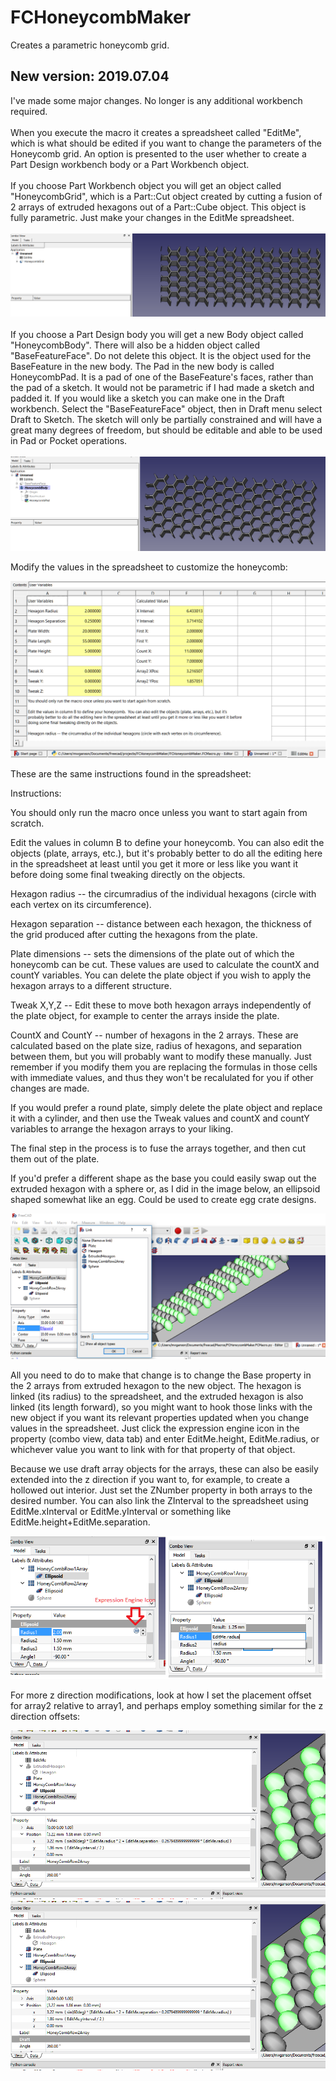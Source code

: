 # FCHoneycombMaker


Creates a parametric honeycomb grid.

## New version: 2019.07.04

I've made some major changes.  No longer is any additional workbench required. <br/>
<br/>
When you execute the macro it creates a spreadsheet called "EditMe", which is what should be edited if you want to change the parameters of the Honeycomb grid.  An option is presented to the user whether to create a Part Design workbench body or a Part Workbench object.<br/>
<br/>
If you choose Part Workbench object you will get an object called "HoneycombGrid", which is a Part::Cut object created by cutting a fusion of 2 arrays of extruded hexagons out of a Part::Cube object.  This object is fully parametric.  Just make your changes in the EditMe spreadsheet.<br/>
<br/>
<img src="honeycombmaker-screenshot1.png" alt="screenshot1"><br/>
<br/>
If you choose a Part Design body you will get a new Body object called "HoneycombBody".  There will also be a hidden object called "BaseFeatureFace".  Do not delete this object.  It is the object used for the BaseFeature in the new body.  The Pad in the new body is called HoneycombPad.  It is a pad of one of the BaseFeature's faces, rather than the pad of a sketch.  It would not be parametric if I had made a sketch and padded it.  If you would like a sketch you can make one in the Draft workbench.  Select the "BaseFeatureFace" object, then in Draft menu select Draft to Sketch.  The sketch will only be partially constrained and will have a great many degrees of freedom, but should be editable and able to be used in Pad or Pocket operations.<br/>
<br/>
<img src="honeycombmaker-pd-screenshot.png" alt="pd-screenshot">

Modify the values in the spreadsheet to customize the honeycomb:

<img src="honeycombmaker-screenshot2.png" alt="screenshot2">

These are the same instructions found in the spreadsheet:

Instructions:

You should only run the macro once unless you want to start again from scratch.

Edit the values in column B to define your honeycomb.  You can also edit the objects (plate, arrays, etc.), but it's 
probably better to do all the editing here in the spreadsheet at least until you get it more or less like you want it before
doing some final tweaking directly on the objects.

Hexagon radius -- the circumradius of the individual hexagons (circle with each vertex on its circumference).

Hexagon separation -- distance between each hexagon, the thickness of the grid produced after cutting the hexagons from the plate.

Plate dimensions -- sets the dimensions of the plate out of which the honeycomb can be cut.  These values are used to calculate
the countX and countY variables.  You can delete the plate object if you wish to apply the hexagon arrays to a different structure.

Tweak X,Y,Z -- Edit these to move both hexagon arrays independently of the plate object, for example to center the arrays inside 
the plate.

CountX and CountY -- number of hexagons in the 2 arrays.  These are calculated based on the plate size, radius of hexagons, and 
separation between them, but you will probably want to modify these manually.  Just remember if you modify them you are replacing 
the formulas in those cells with immediate values, and thus they won't be recalulated for you if other changes are made.

If you would prefer a round plate, simply delete the plate object and replace it with a cylinder, and then use the Tweak values 
and countX and countY variables to arrange the hexagon arrays to your liking.

The final step in the process is to fuse the arrays together, and then cut them out of the plate.


If you'd prefer a different shape as the base you could easily swap out the extruded hexagon with a sphere or, as I did in the image below, an ellipsoid shaped somewhat like an egg.  Could be used to create egg crate designs.

<img src="honeycombmaker-screenshot8.png" alt="screenshot8">

All you need to do to make that change is to change the Base property in the 2 arrays from extruded hexagon to the new object.  The hexagon is linked (its radius) to the spreadsheet, and the extruded hexagon is also linked (its length forward), so you might want to hook those links with the new object if you want its relevant properties updated when you change values in the spreadsheet.  Just click the expression engine icon in the property (combo view, data tab) and enter EditMe.height, EditMe.radius, or whichever value you want to link with for that property of that object.

Because we use draft array objects for the arrays, these can also be easily extended into the z direction if you want to, for example, to create a hollowed out interior.  Just set the ZNumber property in both arrays to the desired number.  You can also link the ZInterval to the spreadsheet using EditMe.xInterval or EditMe.yInterval or something like EditMe.height+EditMe.separation.

<img src="honeycombmaker-screenshot9.png" alt="screenshot9">

For more z direction modifications, look at how I set the placement offset for array2 relative to array1, and perhaps employ something similar for the z direction offsets:

<img src="honeycombmaker-screenshot10.png" alt="screenshot10">


<img src="honeycombmaker-screenshot10.png" alt="screenshot10">
